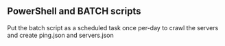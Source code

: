 ## PowerShell and BATCH scripts

Put the batch script as a scheduled task once per-day to crawl the servers and create ping.json and servers.json
